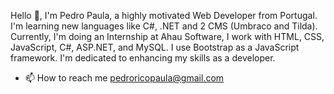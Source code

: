 Hello 👋, I'm Pedro Paula, a highly motivated Web Developer from Portugal. 
I'm learning new languages like C#, .NET and 2 CMS (Umbraco and Tilda). 
Currently, I'm doing an Internship at Ahau Software, I work with HTML, CSS, JavaScript, C#, ASP.NET, and MySQL. I use Bootstrap as a JavaScript framework. 
I'm dedicated to enhancing my skills as a developer.


- 📫 How to reach me pedroricopaula@gmail.com

<!---
PedroRicoPaula/PedroRicoPaula is a ✨ special ✨ repository because its `README.md` (this file) appears on your GitHub profile.
You can click the Preview link to take a look at your changes.
--->
